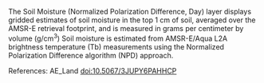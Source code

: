 The Soil Moisture (Normalized Polarization Difference, Day) layer displays gridded estimates of soil moisture in the top 1 cm of soil, averaged over the AMSR-E retrieval footprint, and is measured in grams per centimeter by volume (g/cm<sup>3</sup>) Soil moisture is estimated from AMSR-E/Aqua L2A brightness temperature (Tb) measurements using the Normalized Polarization Difference algorithm (NPD) approach.

References: AE_Land [doi:10.5067/3JUPY6PAHHCP](https://doi.org/10.5067/3JUPY6PAHHCP)